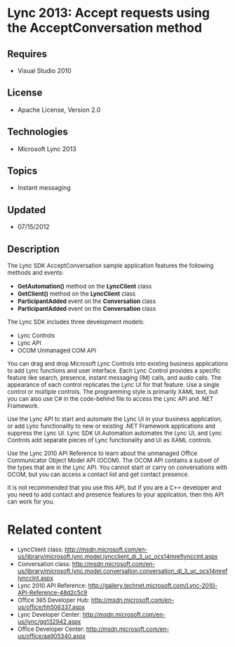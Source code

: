 # Lync 2013: Accept requests using the AcceptConversation method
## Requires
- Visual Studio 2010
## License
- Apache License, Version 2.0
## Technologies
- Microsoft Lync 2013
## Topics
- Instant messaging
## Updated
- 07/15/2012
## Description

<p><span style="font-size:small">The Lync SDK AcceptConversation sample application features the following methods and events:</span></p>
<ul>
<li><span style="font-size:small"><strong>GetAutomation()</strong> method on the <strong>
LyncClient</strong> class</span> </li><li><span style="font-size:small"><strong>GetClient()</strong> method on the <strong>
LyncClient</strong> class</span> </li><li><span style="font-size:small"><strong>ParticipantAdded </strong>event on the <strong>
Conversation</strong> class</span> </li><li><span style="font-size:small"><strong>ParticipantAdded </strong>event on the <strong>
Conversation</strong> class</span> </li></ul>
<p><span style="font-size:small">The Lync SDK includes three development models:</span></p>
<ul>
<li><span style="font-size:small">Lync Controls</span> </li><li><span style="font-size:small">Lync API</span> </li><li><span style="font-size:small">OCOM Unmanaged COM API</span> </li></ul>
<p><span style="font-size:small">You can drag and drop Microsoft Lync Controls into existing business applications to add Lync functions and user interface. Each Lync Control provides a specific feature like search, presence, instant messaging (IM) calls, and
 audio calls. The appearance of each control replicates the Lync UI for that feature. Use a single control or multiple controls. The programming style is primarily XAML text, but you can also use C# in the code-behind file to access the Lync API and .NET Framework.</span></p>
<p><span style="font-size:small">Use the Lync API to start and automate the Lync UI in your business application, or add Lync functionality to new or existing .NET Framework applications and suppress the Lync UI. Lync SDK UI Automation automates the Lync UI,
 and Lync Controls add separate pieces of Lync functionality and UI as XAML controls.</span></p>
<p><span style="font-size:small">Use the Lync 2010 API Reference to learn about the unmanaged Office Communicator Object Model API (OCOM). The OCOM API contains a subset of the types that are in the Lync API. You cannot start or carry on conversations with
 OCOM, but you can access a contact list and get contact presence.&nbsp;</span></p>
<p><span style="font-size:small">It is not recommended that you use this API, but if you are a C&#43;&#43; developer and you need to add contact and presence features to your application, then this API can work for you.</span></p>
<h1>Related content</h1>
<ul>
<li><span style="font-size:small">LyncClient class: <a href="http://msdn.microsoft.com/en-us/library/microsoft.lync.model.lyncclient_di_3_uc_ocs14mreflyncclnt.aspx">
http://msdn.microsoft.com/en-us/library/microsoft.lync.model.lyncclient_di_3_uc_ocs14mreflyncclnt.aspx</a></span>
</li><li><span style="font-size:small">Conversation class: <a href="http://msdn.microsoft.com/en-us/library/microsoft.lync.model.conversation.conversation_di_3_uc_ocs14mreflyncclnt.aspx">
http://msdn.microsoft.com/en-us/library/microsoft.lync.model.conversation.conversation_di_3_uc_ocs14mreflyncclnt.aspx</a>
</span></li><li><span style="font-size:small">Lync 2010 API Reference: <a href="http://gallery.technet.microsoft.com/Lync-2010-API-Reference-48d2c5c9">
http://gallery.technet.microsoft.com/Lync-2010-API-Reference-48d2c5c9</a></span> </li><li><span style="font-size:small">Office 365 Developer Hub: <a href="http://msdn.microsoft.com/en-us/office/hh506337.aspx">
http://msdn.microsoft.com/en-us/office/hh506337.aspx</a></span> </li><li><span style="font-size:small">Lync Developer Center: <a href="http://msdn.microsoft.com/en-us/lync/gg132942.aspx">
http://msdn.microsoft.com/en-us/lync/gg132942.aspx</a></span> </li><li><span style="font-size:small">Office Developer Center: <a href="http://msdn.microsoft.com/en-us/office/aa905340.aspx">
http://msdn.microsoft.com/en-us/office/aa905340.aspx</a></span> </li></ul>
